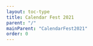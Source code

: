 ```yaml
---
layout: toc-type
title: Calendar Fest 2021
parent: "/"
mainParent: "CalendarFest2021"
order: 0
---
```


